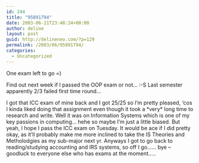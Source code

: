 ```yaml
---
id: 244
title: "95891794"
date: 2003-06-21T23:48:24+00:00
author: deline
layout: post
guid: http://delineneo.com/?p=129
permalink: /2003/06/95891794/
categories:
  - Uncategorized
---
```

One exam left to go =)

Find out next week if I passed the OOP exam or not&#8230; :-S Last semester apparently 2/3 failed first time round&#8230;

I got that ICC exam of mine back and I got 25/25 so I&#8217;m pretty pleased, &#8216;cos I kinda liked doing that assignment even though it took a \*very\* long time to research and write. Well it was on Information Systems which is one of my key passions in computing&#8230; hehe so maybe I&#8217;m just a little biased. But yeah, I hope I pass the ICC exam on Tuesday. It would be ace if I did pretty okay, as it&#8217;ll probably make me more inclined to take the IS Theories and Metholodgies as my sub-major next yr. Anyways I got to go back to reading/studying accounting and IRS systems, so off I go&#8230;&#8230; bye &#8211; goodluck to everyone else who has exams at the moment&#8230;..
